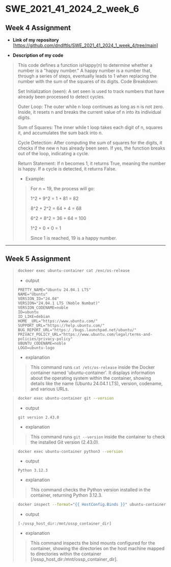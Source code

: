 # SWE_2021_41_2024_2_week_6

## Week 4 Assignment
- **Link of my repository**  
  [https://github.com/dndlftls/SWE_2021_41_2024_1_week_4/tree/main]

- **Description of my code**  

>  This code defines a function isHappy(n) to determine whether a number is a "happy number." A happy number is a number that, through a series of steps, eventually leads to 1 when replacing the number with the sum of the squares of its digits.
>  Code Breakdown:
> 
>  Set Initialization (seen): A set seen is used to track numbers that have already been processed to detect cycles.
>  
>  Outer Loop: The outer while n loop continues as long as n is not zero. Inside, it resets n and breaks the current value of n into its individual digits.
>  
>  Sum of Squares: The inner while t loop takes each digit of n, squares it, and accumulates the sum back into n.
>  
>  Cycle Detection: After computing the sum of squares for the digits, it checks if the new n has already been seen. If yes, the function breaks out of the loop, indicating a cycle.
>   
>  Return Statement: If n becomes 1, it returns True, meaning the number is happy. If a cycle is detected, it returns False.
> 
>  - Example:
>  > For n = 19, the process will go:
>  > 
>  > 1^2 + 9^2 = 1 + 81 = 82
>  > 
>  > 8^2 + 2^2 = 64 + 4 = 68
>  > 
>  > 6^2 + 8^2 = 36 + 64 = 100
>  > 
>  > 1^2 + 0 + 0 = 1
>  > 
>  > Since 1 is reached, 19 is a happy number.

---

## Week 5 Assignment

> ```bash
> dockeer exec ubuntu-container cat /exc/os-release
> ```
> - output
> ```
> PRETTY_NAME="Ubuntu 24.04.1 LTS"
> NAME="Ubuntu"
> VERSION_ID="24.04"
> VERSION="24.04.1 LTS (Noble Numbat)"
> VERSION_CODENAME=noble
> ID=ubuntu
> ID_LIKE=debian
> HOME _URL="https://www.ubuntu.com/"
> SUPPORT_URL="https://help.ubuntu.com/"
> BUG_REPORT_URL="https:/ /bugs.launchpad.net/ubuntu/"
> PRIVACY_POLICY_URL="https://www.ubuntu.com/legal/terms-and-policies/privacy-policy"
> UBUNTU_CODENAME=noble
> LOGO=ubuntu-logo
> ```
>- explanation
>  
> > This command runs ```cat /etc/os-release``` inside the Docker container named 'ubuntu-container'.
> > It displays information about the operating system within the container, showing details like the name (Ubuntu 24.04.1 LTS), version, codename, and various URLs.

> ```bash
> docker exec ubuntu-container git --version
> ```
> - output
> ```
> git version 2.43.0
> ```
>- explanation
>  
> > This command runs ```git --version``` inside the container to check the installed Git version (2.43.0).

> ```bash
> docker exec ubuntu-container python3 --version
> ```
> - output
> ```
> Python 3.12.3
> ```
>- explanation
> > This command checks the Python version installed in the container, returning Python 3.12.3.
> > 

> ```bash
> docker inspect --format="{{ HostConfig.Binds }}" ubuntu-container
> ```
> - output
> ```
> [-/ossp_host_dir:/mnt/ossp_container_dir]
> ```
>- explanation
> > This command inspects the bind mounts configured for the container, showing the directories on the host machine mapped to directories within the container [/ossp_host_dir:/mnt/ossp_container_dir].
> > 

